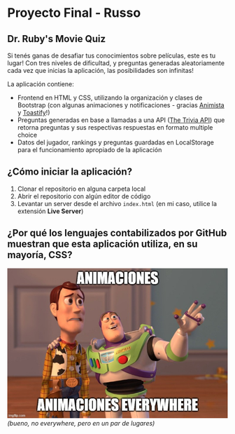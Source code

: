 # Proyecto Final - Russo

## Dr. Ruby's Movie Quiz
Si tenés ganas de desafiar tus conocimientos sobre películas, este es tu lugar! Con tres niveles de dificultad, y preguntas generadas aleatoriamente cada vez que inicias la aplicación, las posibilidades son infinitas!

La aplicación contiene:
- Frontend en HTML y CSS, utilizando la organización y clases de Bootstrap (con algunas animaciones y notificaciones - gracias [Animista](https://animista.net/) y [Toastify](https://apvarun.github.io/toastify-js/)!)
- Preguntas generadas en base a llamadas a una API ([The Trivia API](https://the-trivia-api.com/docs/)) que retorna preguntas y sus respectivas respuestas en formato multiple choice
- Datos del jugador, rankings y preguntas guardadas en LocalStorage para el funcionamiento apropiado de la aplicación

## ¿Cómo iniciar la aplicación?
1. Clonar el repositorio en alguna carpeta local
2. Abrir el repositorio con algún editor de código
3. Levantar un server desde el archivo `index.html` (en mi caso, utilice la extensión **Live Server**)

## ¿Por qué los lenguajes contabilizados por GitHub muestran que esta aplicación utiliza, en su mayoría, CSS?
![Meme picture](/images/meme-everywhere.jpg "X, X Everywhere Meme")
*(bueno, no *everywhere*, pero en un par de lugares)*